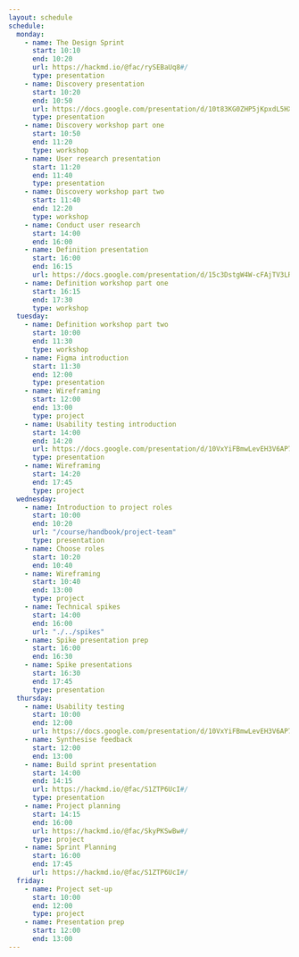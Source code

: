 ```yaml
---
layout: schedule
schedule:
  monday:
    - name: The Design Sprint
      start: 10:10
      end: 10:20
      url: https://hackmd.io/@fac/rySEBaUq8#/
      type: presentation
    - name: Discovery presentation
      start: 10:20
      end: 10:50
      url: https://docs.google.com/presentation/d/10t83KG0ZHP5jKpxdL5HX8hkQDqvf2f01qJs-NkeqjX8/edit?usp=sharing
      type: presentation
    - name: Discovery workshop part one
      start: 10:50
      end: 11:20
      type: workshop
    - name: User research presentation
      start: 11:20
      end: 11:40
      type: presentation
    - name: Discovery workshop part two
      start: 11:40
      end: 12:20
      type: workshop
    - name: Conduct user research
      start: 14:00
      end: 16:00
    - name: Definition presentation
      start: 16:00
      end: 16:15
      url: https://docs.google.com/presentation/d/15c3DstgW4W-cFAjTV3LRNuvS9D7Ny5_UMOMYqW-Nvj0/edit?usp=sharing
    - name: Definition workshop part one
      start: 16:15
      end: 17:30
      type: workshop
  tuesday:
    - name: Definition workshop part two
      start: 10:00
      end: 11:30
      type: workshop
    - name: Figma introduction
      start: 11:30
      end: 12:00
      type: presentation
    - name: Wireframing
      start: 12:00
      end: 13:00
      type: project
    - name: Usability testing introduction
      start: 14:00
      end: 14:20
      url: https://docs.google.com/presentation/d/10VxYiFBmwLevEH3V6AP74ibf_JRt51Gd-295TICrWQU/edit?usp=sharing
      type: presentation
    - name: Wireframing
      start: 14:20
      end: 17:45
      type: project
  wednesday:
    - name: Introduction to project roles
      start: 10:00
      end: 10:20
      url: "/course/handbook/project-team"
      type: presentation
    - name: Choose roles
      start: 10:20
      end: 10:40
    - name: Wireframing
      start: 10:40
      end: 13:00
      type: project
    - name: Technical spikes
      start: 14:00
      end: 16:00
      url: "./../spikes"
    - name: Spike presentation prep
      start: 16:00
      end: 16:30
    - name: Spike presentations
      start: 16:30
      end: 17:45
      type: presentation
  thursday:
    - name: Usability testing
      start: 10:00
      end: 12:00
      url: https://docs.google.com/presentation/d/10VxYiFBmwLevEH3V6AP74ibf_JRt51Gd-295TICrWQU/edit?usp=sharing
    - name: Synthesise feedback
      start: 12:00
      end: 13:00
    - name: Build sprint presentation
      start: 14:00
      end: 14:15
      url: https://hackmd.io/@fac/S1ZTP6UcI#/
      type: presentation
    - name: Project planning
      start: 14:15
      end: 16:00
      url: https://hackmd.io/@fac/SkyPKSwBw#/
      type: project
    - name: Sprint Planning
      start: 16:00
      end: 17:45
      url: https://hackmd.io/@fac/S1ZTP6UcI#/
  friday:
    - name: Project set-up
      start: 10:00
      end: 12:00
      type: project
    - name: Presentation prep
      start: 12:00
      end: 13:00
---
```

